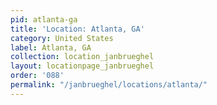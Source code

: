 ```yaml
---
pid: atlanta-ga
title: 'Location: Atlanta, GA'
category: United States
label: Atlanta, GA
collection: location_janbrueghel
layout: locationpage_janbrueghel
order: '088'
permalink: "/janbrueghel/locations/atlanta/"
---
```

